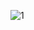 ![1](https://github.com/Adityaraj05/LeetCode/assets/118068294/529660ef-b94a-487b-b007-9233db4be5cf)
